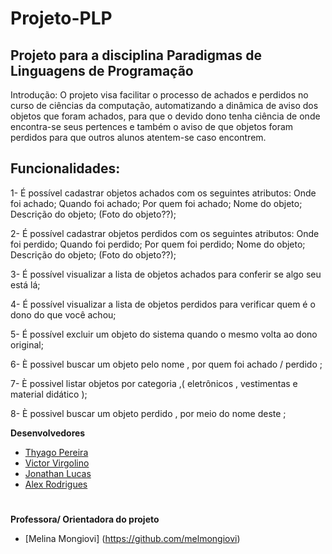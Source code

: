 # Projeto-PLP
## Projeto para a disciplina Paradigmas de Linguagens de Programação

Introdução: O projeto visa facilitar o processo de achados e perdidos no curso de ciências da computação, automatizando a dinâmica de aviso dos objetos que foram achados, para que o devido dono tenha ciência de onde encontra-se seus pertences e também o aviso de que objetos foram perdidos para que outros alunos atentem-se caso encontrem. 

## Funcionalidades:
 1- É possível cadastrar objetos achados com os seguintes atributos: Onde foi achado; Quando foi achado; Por quem foi achado; Nome do objeto; Descrição do objeto; (Foto do objeto??);

2- É possível cadastrar objetos perdidos com os seguintes atributos: Onde foi perdido; Quando foi perdido; Por quem foi  perdido; Nome do objeto; Descrição do objeto; (Foto do objeto??);

3- É possível visualizar a lista de objetos achados para conferir se algo seu está lá;

4- É possível visualizar a lista de objetos perdidos para verificar quem é o dono do que você achou;

5- É possível excluir um objeto do sistema quando o mesmo volta ao dono original;

6- È possivel buscar um objeto pelo nome , por quem foi achado / perdido ;

7- È possivel listar objetos por categoria ,( eletrônicos , vestimentas e material  didático );

8- È possivel buscar um objeto perdido , por meio do nome deste ;

__Desenvolvedores__

- [Thyago Pereira](https://github.com/thyagopereira)
- [Victor Virgolino](https://github.com/VictorVirgolino)
- [Jonathan Lucas](https://github.com/jonathanlucas1489)
- [Alex Rodrigues](https://github.com/AlexxRd)
#


__Professora/ Orientadora do projeto__
- [Melina Mongiovi] (https://github.com/melmongiovi)
